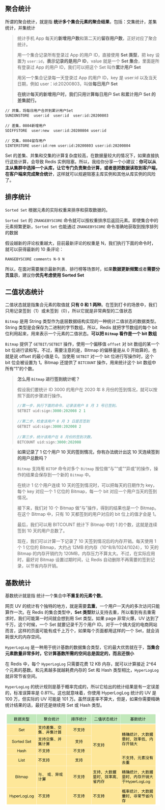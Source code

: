 ## 聚合统计



所谓的聚合统计，就是指 **统计多个集合元素的聚合结果**，包括：交集统计，差集统计，并集统计

> 统计手机 App 每天的**新增用户数**和第二天的**留存用户数**，正好对应了聚合统计。
>
> 用一个集合记录所有登录过 App 的用户 ID，直接使用 **Set 类型**，把 key 设置为 `user:id`，**表示记录的是用户 ID**，value 就是一个 **Set 集合**，里面是所有登录过 App 的用户 ID，我们可以把这个 Set 叫作**累计用户 Set**
>
> 用另一个集合记录每一天登录过 App 的用户 ID，key 是 user:id 以及当天日期，例如 user：id:20200803，叫做**每日用户 Set**
>
> **在统计每天的新增用户时，我们只用计算每日用户 Set 和累计用户 Set 的差集就行。**



```
// 并集，将每日用户合并到累计用户Set
SUNIONSTORE  user:id  user:id  user:id:20200803 

// 差集，0804新增用户
SDIFFSTORE  user:new  user:id:20200804 user:id  

// 交集，0804留存用户
SINTERSTORE user:id:rem user:id:20200803 user:id:20200804
```





Set  的差集、并集和交集的计算复杂度较高，在数据量较大的情况下，如果直接执行这些计算，会导致 Redis  实例阻塞。所以，我给你分享一个小建议：**你可以从主从集群中选择一个从库，让它专门负责聚合计算，或者是把数据读取到客户端，在客户端来完成聚合统计**，这样就可以规避阻塞主库实例和其他从库实例的风险了。



## 排序统计

`Sorted Set`  根据元素的实际权重来排序和获取数据的。

`Sorted Set` 的 `ZRANGEBYSCORE`  命令就可以按权重排序后返回元素。即使集合中的元素频繁更新，`Sorted Set` 也能通过 `ZRANGEBYSCORE`  命令准确地获取到按序排列的数据

假设越新的评论权重越大，目前最新评论的权重是 N，我们执行下面的命令时，就可以获得最新的 10 条评论：

```
RANGEBYSCORE comments N-9 N
```

所以，在面对需要展示最新列表、排行榜等场景时，如果**数据更新频繁**或者**需要分页显示**，建议你**优先考虑使用 Sorted Set**



## 二值状态统计

二值状态就是指集合元素的取值就 **只有 0 和 1 两种**。在签到打卡的场景中，我们只用记录签到（1）或未签到（0），所以它就是非常典型的二值状态

`Bitmap` 是用 String 类型作为底层数据结构实现的一种统计二值状态的数据类型。String 类型是会保存为二进制的字节数组，所以，Redis 就把字节数组的每个 bit 位利用起来，用来表示一个元素的二值状态。**可以把 `Bitmap` 看作是一个 bit 数组**

`Bitmap` 提供了 `GETBIT/SETBIT` 操作，使用一个偏移值 `offset` 对 bit 数组的某一个 bit 位进行读和写。不过，需要注意的是，Bitmap 的偏移量是从 0  开始算的，也就是说 offset 的最小值是 0。当使用 `SETBIT` 对一个 bit 位进行写操作时，这个 bit 位会被设置为  1。Bitmap 还提供了 `BITCOUNT` 操作，用来统计这个 bit 数组中所有“1”的个数。

> **怎么用 `Bitmap` 进行签到统计呢？**
>
> 假设我们要统计 ID 3000 的用户在 2020 年 8 月份的签到情况，就可以按照下面的步骤进行操作。
>
> ```java
> //第一步，执行下面的命令，记录该用户 8 月 3 号已签到。
> SETBIT uid:sign:3000:202008 2 1 
> 
> //第二步，检查该用户 8 月 3 日是否签到
> GETBIT uid:sign:3000:202008 2 
> 
> //第三步，统计该用户在 8 月份的签到次数。
> BITCOUNT uid:sign:3000:202008
> 
> ```



> **如果记录了 1 亿个用户 10 天的签到情况，你有办法统计出这 10 天连续签到的用户总数吗？**
>
> `Bitmap` 支持用 `BITOP` 命令对多个 `Bitmap` 按位做“与”“或”“异或”的操作，操作的结果会保存到一个新的 `Bitmap` 中。
>
> 在统计 1 亿个用户连续 10  天的签到情况时，可以把每天的日期作为 key，每个 key 对应一个 1 亿位的 Bitmap，每一个 bit  对应一个用户当天的签到情况。
>
> 接下来，我们对 10 个 Bitmap 做“与”操作，得到的结果也是一个 Bitmap。在这个 Bitmap  中，只有 10 天都签到的用户对应的 bit 位上的值才会是 1。
>
> 最后，我们可以用 BITCOUNT 统计下 Bitmap 中的 1  的个数，这就是连续签到 10 天的用户总数了。
>
> 现在，我们可以计算一下记录了 10 天签到情况后的内存开销。每天使用 1 个 1 亿位的  Bitmap，大约占 12MB 的内存（10^8/8/1024/1024），10 天的 Bitmap 的内存开销约为  120MB，内存压力不算太大。不过，在实际应用时，最好对 Bitmap 设置过期时间，让 Redis  自动删除不再需要的签到记录，以节省内存开销。



## 基数统计

基数统计就是指 统计一个集合中**不重复的元素个数**。

网页 UV 的统计有个独特的地方，就是需要**去重**，一个用户一天内的多次访问只能算作一次。在 Redis 的集合类型中，**Set 类型**默认支持去重，所以看到有去重需求时，我们可能第一时间就会想到用 Set 类型。如果 page 非常火爆，UV 达到了千万，这个时候，一个 Set 就要记录千万个用户 ID。对于一个搞大促的电商网站而言，这样的页面可能有成千上万个，如果每个页面都用这样的一个 Set，就会消耗很大的内存空间。

`HyperLogLog` 是一种用于统计基数的数据集合类型，它的最大优势就在于，**当集合元素数量非常多时，它计算基数所需的空间总是固定的，而且还很小**

在 Redis 中，每个 `HyperLogLog` 只需要花费 12 KB 内存，就可以计算接近 2^64 个元素的基数。和元素越多就越耗费内存的 Set 和 Hash 类型相比，`HyperLogLog` 就非常节省空间。

`HyperLogLog`  的统计规则是基于概率完成的，所以它给出的统计结果是有一定误差的，标准误算率是 0.81%。这也就意味着，你使用 HyperLogLog 统计的  UV 是 100 万，但实际的 UV 可能是 101 万。虽然误差率不算大，但是，如果你需要精确统计结果的话，最好还是继续用 Set 或  Hash 类型。

<img src="pic/image-20210121212414231.png" alt="image-20210121212414231" style="zoom:67%;" />